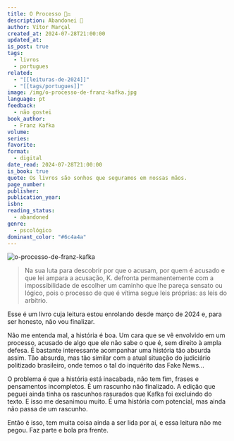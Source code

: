 ```yaml
---
title: O Processo 👨‍⚖️
description: Abandonei 🫣
author: Vítor Marçal
created_at: 2024-07-28T21:00:00
updated_at: 
is_post: true
tags:
  - livros
  - portugues
related:
  - "[[leituras-de-2024]]"
  - "[[tags/portugues]]"
image: /img/o-processo-de-franz-kafka.jpg
language: pt
feedback:
  - não gostei
book_author:
  - Franz Kafka
volume: 
series: 
favorite: 
format:
  - digital
date_read: 2024-07-28T21:00:00
is_book: true
quote: Os livros são sonhos que seguramos em nossas mãos.
page_number: 
publisher: 
publication_year: 
isbn: 
reading_status:
  - abandoned
genre:
  - pscológico
dominant_color: "#6c4a4a"
---
```


![o-processo-de-franz-kafka](img/o-processo-de-franz-kafka.jpg)

> Na sua luta para descobrir por que o acusam, por quem é acusado e que lei ampara a acusação, K. defronta permanentemente com a impossibilidade de escolher um caminho que lhe pareça sensato ou lógico, pois o processo de que é vítima segue leis próprias: as leis do arbítrio.

Esse é um livro cuja leitura estou enrolando desde março de 2024 e, para ser honesto, não vou finalizar.

Não me entenda mal, a história é boa. Um cara que se vê envolvido em um processo, acusado de algo que ele não sabe o que é, sem direito à ampla defesa. É bastante interessante acompanhar uma história tão absurda assim. Tão absurda, mas tão similar com a atual situação do judiciário politizado brasileiro, onde temos o tal do inquérito das Fake News...

O problema é que a história está inacabada, não tem fim, frases e pensamentos incompletos. É um rascunho não finalizado. A edição que peguei ainda tinha os rascunhos rasurados que Kafka foi excluindo do texto. E isso me desanimou muito. É uma história com potencial, mas ainda não passa de um rascunho.

Então é isso, tem muita coisa ainda a ser lida por aí, e essa leitura não me pegou. Faz parte e bola pra frente.